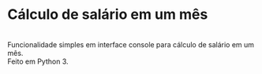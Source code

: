 # Cálculo de salário em um mês
<br />
Funcionalidade simples em interface console para cálculo de salário em um mês.<br />
Feito em Python 3.
